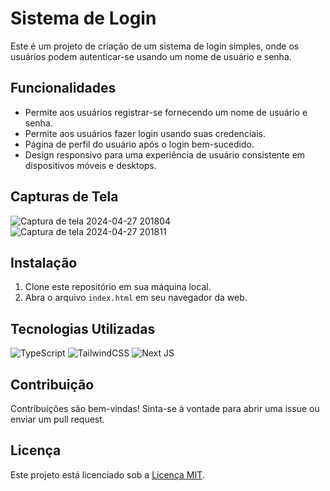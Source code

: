 # Sistema de Login

Este é um projeto de criação de um sistema de login simples, onde os usuários podem autenticar-se usando um nome de usuário e senha.

## Funcionalidades

- Permite aos usuários registrar-se fornecendo um nome de usuário e senha.
- Permite aos usuários fazer login usando suas credenciais.
- Página de perfil do usuário após o login bem-sucedido.
- Design responsivo para uma experiência de usuário consistente em dispositivos móveis e desktops.

## Capturas de Tela
![Captura de tela 2024-04-27 201804](https://github.com/joaoAlves77/ProjetoBurger/assets/140833592/28cdbf6b-6c60-4283-84e8-c5be20ed6fc6)
![Captura de tela 2024-04-27 201811](https://github.com/joaoAlves77/ProjetoBurger/assets/140833592/c3e51005-2794-4797-9041-c98eaf577738)
## Instalação

1. Clone este repositório em sua máquina local.
2. Abra o arquivo `index.html` em seu navegador da web.

## Tecnologias Utilizadas
![TypeScript](https://img.shields.io/badge/typescript-%23007ACC.svg?style=for-the-badge&logo=typescript&logoColor=white)
![TailwindCSS](https://img.shields.io/badge/tailwindcss-%2338B2AC.svg?style=for-the-badge&logo=tailwind-css&logoColor=white)
![Next JS](https://img.shields.io/badge/Next-black?style=for-the-badge&logo=next.js&logoColor=white)

## Contribuição

Contribuições são bem-vindas! Sinta-se à vontade para abrir uma issue ou enviar um pull request.

## Licença

Este projeto está licenciado sob a [Licença MIT](LICENSE).
